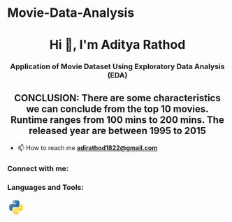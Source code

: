 # Movie-Data-Analysis
<h1 align="center">Hi 👋, I'm Aditya Rathod</h1>
<h3 align="center">Application of Movie Dataset Using Exploratory Data Analysis (EDA)</h3>
<h2 align="center"> CONCLUSION: There are some characteristics we can conclude from the top 10 movies. Runtime ranges from 100 
mins to 200 mins. The released year are between 1995 to 2015</h2>


- 📫 How to reach me **adirathod1822@gmail.com**

<h3 align="left">Connect with me:</h3>
<p align="left">
</p>

<h3 align="left">Languages and Tools:</h3>
<p align="left"> <a href="https://www.python.org" target="_blank" rel="noreferrer"> <img src="https://raw.githubusercontent.com/devicons/devicon/master/icons/python/python-original.svg" alt="python" width="40" height="40"/> </a> </p>
